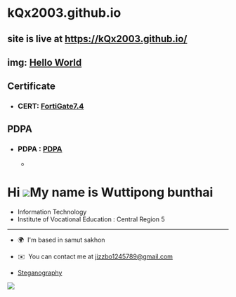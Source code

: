 # kQx2003.github.io
## site is live at https://kQx2003.github.io/

## img: [Hello World](HelloWorld.md)
## Certificate
+ ### CERT: [FortiGate7.4](fortigate.md)
## PDPA
+ ### PDPA : [PDPA](img/PDPA.jpg)
  - 
Hi ![](https://user-images.githubusercontent.com/18350557/176309783-0785949b-9127-417c-8b55-ab5a4333674e.gif)My name is Wuttipong bunthai
========================================================================================================================================
+ Information Technology
+ Institute of Vocational Education : Central Region 5
--------------

* 🌍  I'm based in samut sakhon
* ✉️  You can contact me at [jizzbo1245789@gmail.com](mailto:freel2545@gmail.com)

* [Steganography](Steganography.md)

<a href="https://www.github.com/kQx2003" target="_blank" rel="noreferrer"><img
src="https://img.shields.io/github/followers/freel2545?logo=github&style=for-the-badge&color=0891b2&labelColor=1c1917" /></a>
